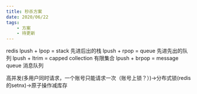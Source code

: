 ```yaml
---
title: 秒杀方案
date: 2020/06/22
tags: 
    - 方案
    - 待更新
---
```

 <meta name="referrer" content="no-referrer" />
redis 
lpush + lpop = stack 先进后出的栈
lpush + rpop = queue 先进先出的队列
lpush + ltrim = capped collection 有限集合
lpush + brpop = message queue 消息队列

高并发(多用户同时请求，一个账号只能请求一次（账号上锁？）)->分布式锁(redis的setnx)->原子操作减库存
